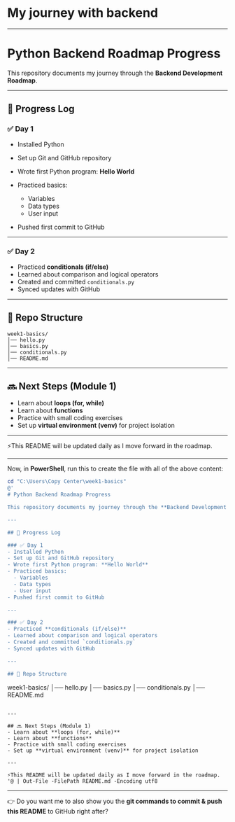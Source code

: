 ﻿# My journey with backend 
---
# Python Backend Roadmap Progress

This repository documents my journey through the **Backend Development Roadmap**.

---

## 📅 Progress Log

### ✅ Day 1

* Installed Python
* Set up Git and GitHub repository
* Wrote first Python program: **Hello World**
* Practiced basics:

  * Variables
  * Data types
  * User input
* Pushed first commit to GitHub

---

### ✅ Day 2

* Practiced **conditionals (if/else)**
* Learned about comparison and logical operators
* Created and committed `conditionals.py`
* Synced updates with GitHub

---

## 📂 Repo Structure

```
week1-basics/
│── hello.py
│── basics.py
│── conditionals.py
│── README.md
```

---

## 🔜 Next Steps (Module 1)

* Learn about **loops (for, while)**
* Learn about **functions**
* Practice with small coding exercises
* Set up **virtual environment (venv)** for project isolation

---

⚡️This README will be updated daily as I move forward in the roadmap.

---

Now, in **PowerShell**, run this to create the file with all of the above content:

```powershell
cd "C:\Users\Copy Center\week1-basics"
@'
# Python Backend Roadmap Progress  

This repository documents my journey through the **Backend Development Roadmap**.  

---

## 📅 Progress Log  

### ✅ Day 1  
- Installed Python  
- Set up Git and GitHub repository  
- Wrote first Python program: **Hello World**  
- Practiced basics:  
  - Variables  
  - Data types  
  - User input  
- Pushed first commit to GitHub  

---

### ✅ Day 2  
- Practiced **conditionals (if/else)**  
- Learned about comparison and logical operators  
- Created and committed `conditionals.py`  
- Synced updates with GitHub  

---

## 📂 Repo Structure  
```

week1-basics/
│── hello.py
│── basics.py
│── conditionals.py
│── README.md

```

---

## 🔜 Next Steps (Module 1)  
- Learn about **loops (for, while)**  
- Learn about **functions**  
- Practice with small coding exercises  
- Set up **virtual environment (venv)** for project isolation  

---

⚡️This README will be updated daily as I move forward in the roadmap.  
'@ | Out-File -FilePath README.md -Encoding utf8
```

---

👉 Do you want me to also show you the **git commands to commit & push this README** to GitHub right after?
